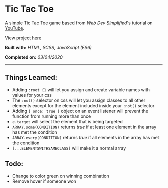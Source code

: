 # Tic Tac Toe

A simple Tic Tac Toe game based from _Web Dev Simplified_'s tutorial on [YouTube](https://www.youtube.com/watch?v=Y-GkMjUZsmM).

View project [here](https://denzeltl.github.io/tic-tac-toe/)

**Built with:** _HTML, SCSS, JavaScript (ES6)_

**Completed on:** _03/04/2020_

---

## Things Learned:

-   Adding `:root {}` will let you assign and create variable names with values for your css
-   The `:not()` selector on css will let you assign classes to all other elements except for the element included inside your `:not()` selector
-   Adding `{ once: true }` object on an event listener will prevent the function from running more than once
-   `e.target` will select the element that is being targeted
-   `ARRAY.some(CONDITION)` returns _true_ if at least one element in the array has met the condition
-   `ARRAY.every(CONDITION)` returns _true_ if all elements in the array has met the condition
-   `[...ELEMENTSWITHSAMECLASS]` will make it a normal array

## Todo:

-   Change to color green on winning combination
-   Remove hover if someone won
